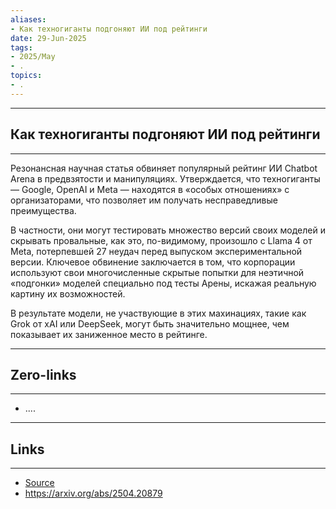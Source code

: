 ```yaml
---
aliases: 
- Как техногиганты подгоняют ИИ под рейтинги 
date: 29-Jun-2025
tags:
- 2025/May
- .
topics:
- .
---
```

-----
##  Как техногиганты подгоняют ИИ под рейтинги 
-----
Резонансная научная статья обвиняет популярный рейтинг ИИ Chatbot Arena в предвзятости и манипуляциях. Утверждается, что техногиганты — Google, OpenAI и Meta — находятся в «особых отношениях» с организаторами, что позволяет им получать несправедливые преимущества.

В частности, они могут тестировать множество версий своих моделей и скрывать провальные, как это, по-видимому, произошло с Llama 4 от Meta, потерпевшей 27 неудач перед выпуском экспериментальной версии. Ключевое обвинение заключается в том, что корпорации используют свои многочисленные скрытые попытки для неэтичной «подгонки» моделей специально под тесты Арены, искажая реальную картину их возможностей.

В результате модели, не участвующие в этих махинациях, такие как Grok от xAI или DeepSeek, могут быть значительно мощнее, чем показывает их заниженное место в рейтинге.

---
## Zero-links
---
- ....

---
## Links
---
- [Source](https://t.me/turboproject/1644)
- https://arxiv.org/abs/2504.20879